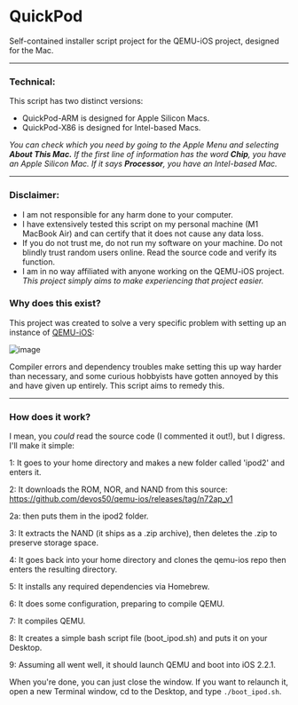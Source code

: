 # QuickPod
Self-contained installer script project for the QEMU-iOS project, designed for the Mac. 

----


### Technical:
This script has two distinct versions:

* QuickPod-ARM is designed for Apple Silicon Macs.
* QuickPod-X86 is designed for Intel-based Macs.
  
_You can check which you need by going to the Apple Menu and selecting **About This Mac.** If the first line of information has the word **Chip**, you have an Apple Silicon Mac. If it says **Processor**, you have an Intel-based Mac._

----

### Disclaimer: 
* I am not responsible for any harm done to your computer.
* I have extensively tested this script on my personal machine (M1 MacBook Air) and can certify that it does not cause any data loss. 
* If you do not trust me, do not run my software on your machine. Do not blindly trust random users online. Read the source code and verify its function.
* I am in no way affiliated with anyone working on the QEMU-iOS project. _This project simply aims to make experiencing that project easier._


### Why does this exist?
This project was created to solve a very specific problem with setting up an instance of [QEMU-iOS](https://github.com/devos50/qemu-ios): 

![image](https://github.com/user-attachments/assets/19e044cc-e26b-4f40-9582-2e0fc0aea1a0)

Compiler errors and dependency troubles make setting this up way harder than necessary, and some curious hobbyists have gotten annoyed by this and have given up entirely. This script aims to remedy this.

----

### How does it work?
I mean, you _could_ read the source code (I commented it out!), but I digress.
I'll make it simple:

1: It goes to your home directory and makes a new folder called 'ipod2' and enters it. 

2: It downloads the ROM, NOR, and NAND from this source: https://github.com/devos50/qemu-ios/releases/tag/n72ap_v1

2a: then puts them in the ipod2 folder.

3: It extracts the NAND (it ships as a .zip archive), then deletes the .zip to preserve storage space.

4: It goes back into your home directory and clones the qemu-ios repo then enters the resulting directory. 

5: It installs any required dependencies via Homebrew.

6: It does some configuration, preparing to compile QEMU.

7: It compiles QEMU.

8: It creates a simple bash script file (boot_ipod.sh) and puts it on your Desktop.

9: Assuming all went well, it should launch QEMU and boot into iOS 2.2.1. 

When you're done, you can just close the window. If you want to relaunch it, open a new Terminal window, cd to the Desktop, and type `./boot_ipod.sh`.

